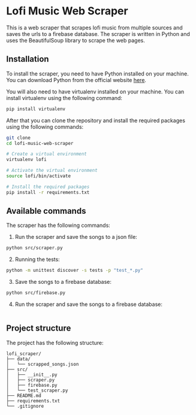 # Lofi Music Web Scraper

This is a web scraper that scrapes lofi music from multiple sources and saves
the urls to a firebase database. The scraper is written in Python and uses the
BeautifulSoup library to scrape the web pages.

## Installation

To install the scraper, you need to have Python installed on your machine. You
can download Python from the official website [here](https://www.python.org/).

You will also need to have virtualenv installed on your machine. You can
install virtualenv using the following command:

```bash
pip install virtualenv
```

After that you can clone the repository and install the required packages using
the following commands:

```bash
git clone
cd lofi-music-web-scraper

# Create a virtual environment
virtualenv lofi

# Activate the virtual environment
source lofi/bin/activate

# Install the required packages
pip install -r requirements.txt
```

## Available commands

The scraper has the following commands:

1. Run the scraper and save the songs to a json file:

```bash
python src/scraper.py
```

2. Running the tests:

```bash
python -m unittest discover -s tests -p "test_*.py"
```

3. Save the songs to a firebase database:

```bash
python src/firebase.py
```

4. Run the scraper and save the songs to a firebase database:

```bash

```

## Project structure

The project has the following structure:

```
lofi_scraper/
├── data/
│   └── scrapped_songs.json
├── src/
│   ├── __init__.py
│   ├── scraper.py
│   ├── firebase.py
│   └── test_scraper.py
├── README.md
├── requirements.txt
└── .gitignore
```
